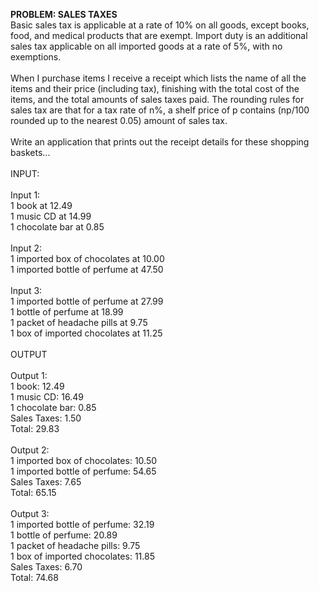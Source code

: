 **PROBLEM: SALES TAXES**
<br />
Basic sales tax is applicable at a rate of 10% on all goods, except books, food, and medical products that are exempt. Import duty is an additional sales tax applicable on all imported goods at a rate of 5%, with no exemptions.<br />
<br />
When I purchase items I receive a receipt which lists the name of all the items and their price (including tax), finishing with the total cost of the items, and the total amounts of sales taxes paid. The rounding rules for sales tax are that for a tax rate of n%, a shelf price of p contains (np/100 rounded up to the nearest 0.05) amount of sales tax.<br />
<br />
Write an application that prints out the receipt details for these shopping baskets...<br />
<br />
INPUT:<br />
<br />
Input 1:<br />
1 book at 12.49<br />
1 music CD at 14.99<br />
1 chocolate bar at 0.85<br />
<br />
Input 2:<br />
1 imported box of chocolates at 10.00<br />
1 imported bottle of perfume at 47.50<br />
<br />
Input 3:<br />
1 imported bottle of perfume at 27.99<br />
1 bottle of perfume at 18.99<br />
1 packet of headache pills at 9.75<br />
1 box of imported chocolates at 11.25<br />
<br />
OUTPUT<br />
<br />
Output 1:<br />
1 book: 12.49<br />
1 music CD: 16.49<br />
1 chocolate bar: 0.85<br />
Sales Taxes: 1.50<br />
Total: 29.83<br />
<br />
Output 2:<br />
1 imported box of chocolates: 10.50<br />
1 imported bottle of perfume: 54.65<br />
Sales Taxes: 7.65<br />
Total: 65.15<br />
<br />
Output 3:<br />
1 imported bottle of perfume: 32.19<br />
1 bottle of perfume: 20.89<br />
1 packet of headache pills: 9.75<br />
1 box of imported chocolates: 11.85<br />
Sales Taxes: 6.70<br />
Total: 74.68
